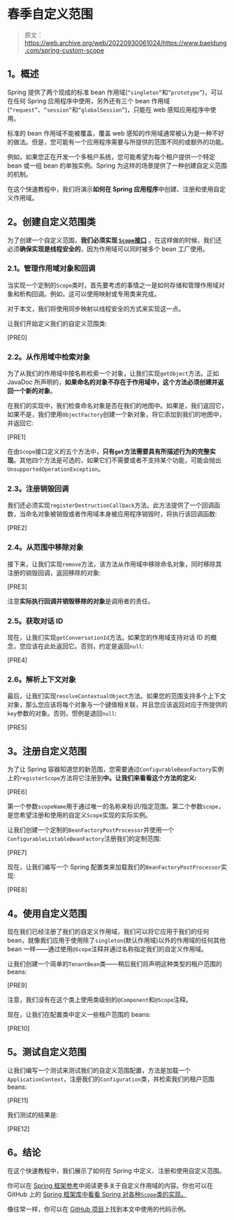 # 春季自定义范围

> 原文：<https://web.archive.org/web/20220930061024/https://www.baeldung.com/spring-custom-scope>

## **1。概述**

Spring 提供了两个现成的标准 bean 作用域(`“singleton”`和`“prototype”`)，可以在任何 Spring 应用程序中使用，另外还有三个 bean 作用域(`“request”`、`“session”`和`“globalSession”`)，只能在 web 感知应用程序中使用。

标准的 bean 作用域不能被覆盖，覆盖 web 感知的作用域通常被认为是一种不好的做法。但是，您可能有一个应用程序需要与所提供的范围不同的或额外的功能。

例如，如果您正在开发一个多租户系统，您可能希望为每个租户提供一个特定 bean 或一组 bean 的单独实例。Spring 为这样的场景提供了一种创建自定义范围的机制。

在这个快速教程中，我们将演示**如何在 Spring 应用程序**中创建、注册和使用自定义作用域。

## **2。创建自定义范围类**

为了创建一个自定义范围，**我们必须实现 [`Scope`接口](https://web.archive.org/web/20220626074922/https://docs.spring.io/spring-framework/docs/current/javadoc-api/org/springframework/beans/factory/config/Scope.html)** 。在这样做的时候，我们还必须**确保实现是线程安全的**，因为作用域可以同时被多个 bean 工厂使用。

### **2.1。管理作用域对象和回调**

当实现一个定制的`Scope`类时，首先要考虑的事情之一是如何存储和管理作用域对象和析构回调。例如，这可以使用映射或专用类来完成。

对于本文，我们将使用同步映射以线程安全的方式来实现这一点。

让我们开始定义我们的自定义范围类:

[PRE0]

### **2.2。从作用域**中检索对象

为了从我们的作用域中按名称检索一个对象，让我们实现`getObject`方法。正如 JavaDoc 所声明的，**如果命名的对象不存在于作用域中，这个方法必须创建并返回一个新的对象**。

在我们的实现中，我们检查命名对象是否在我们的地图中。如果是，我们返回它，如果不是，我们使用`ObjectFactory`创建一个新对象，将它添加到我们的地图中，并返回它:

[PRE1]

在由`Scope`接口定义的五个方法中，**只有`get`方法需要具有所描述行为的完整实现**。其他四个方法是可选的，如果它们不需要或者不支持某个功能，可能会抛出`UnsupportedOperationException`。

### **2.3。注册销毁回调**

我们还必须实现`registerDestructionCallback`方法。此方法提供了一个回调函数，当命名对象被销毁或者作用域本身被应用程序销毁时，将执行该回调函数:

[PRE2]

### **2.4。从范围**中移除对象

接下来，让我们实现`remove`方法，该方法从作用域中移除命名对象，同时移除其注册的销毁回调，返回移除的对象:

[PRE3]

注意**实际执行回调并销毁移除的对象**是调用者的责任。

### **2.5。获取对话 ID**

现在，让我们实现`getConversationId`方法。如果您的作用域支持对话 ID 的概念，您应该在此处返回它。否则，约定是返回`null`:

[PRE4]

### 2.6。解析上下文对象

最后，让我们实现`resolveContextualObject`方法。如果您的范围支持多个上下文对象，那么您应该将每个对象与一个键值相关联，并且您应该返回对应于所提供的`key`参数的对象。否则，惯例是退回`null`:

[PRE5]

## **3。注册自定义范围**

为了让 Spring 容器知道您的新范围，您需要通过`ConfigurableBeanFactory`实例上的`registerScope`方法将它注册到**中。让我们来看看这个方法的定义:**

[PRE6]

第一个参数`scopeName`用于通过唯一的名称来标识/指定范围。第二个参数`scope`，是您希望注册和使用的自定义`Scope`实现的实际实例。

让我们创建一个定制的`BeanFactoryPostProcessor`并使用一个`ConfigurableListableBeanFactory`注册我们的定制范围:

[PRE7]

现在，让我们编写一个 Spring 配置类来加载我们的`BeanFactoryPostProcessor`实现:

[PRE8]

## **4。使用自定义范围**

现在我们已经注册了我们的自定义作用域，我们可以将它应用于我们的任何 bean，就像我们应用于使用除了`singleton`(默认作用域)以外的作用域的任何其他 bean 一样——通过使用`@Scope`注释并通过名称指定我们的自定义作用域。

让我们创建一个简单的`TenantBean`类——稍后我们将声明这种类型的租户范围的 beans:

[PRE9]

注意，我们没有在这个类上使用类级别的`@Component`和`@Scope`注释。

现在，让我们在配置类中定义一些租户范围的 beans:

[PRE10]

## **5。测试自定义范围**

让我们编写一个测试来测试我们的自定义范围配置，方法是加载一个`ApplicationContext`，注册我们的`Configuration`类，并检索我们的租户范围 beans:

[PRE11]

我们测试的结果是:

[PRE12]

## **6。结论**

在这个快速教程中，我们展示了如何在 Spring 中定义、注册和使用自定义范围。

你可以在 [Spring 框架参考](https://web.archive.org/web/20220626074922/https://docs.spring.io/spring/docs/current/spring-framework-reference/htmlsingle/#beans-factory-scopes-custom)中阅读更多关于自定义作用域的内容。你也可以在 GitHub 上的 [Spring 框架库中看看 Spring 对各种`Scope`类的实现。](https://web.archive.org/web/20220626074922/https://github.com/spring-projects/spring-framework)

像往常一样，你可以在 [GitHub 项目](https://web.archive.org/web/20220626074922/https://github.com/eugenp/tutorials/tree/master/spring-core-3)上找到本文中使用的代码示例。
